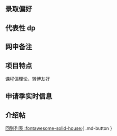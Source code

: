 ## 录取偏好

## 代表性 dp

## 网申备注

## 项目特点
课程偏理论，转博友好
## 申请季实时信息

## 介绍帖

[回到列表 :fontawesome-solid-house:](grade.md){ .md-button }
